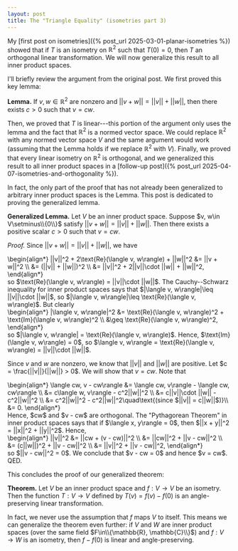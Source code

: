 ```yaml
---
layout: post
title: The "Triangle Equality" (isometries part 3)
---
```


My [first post on isometries]({% post_url 2025-03-01-planar-isometries %}) showed that if $T$ is an isometry on $\mathbb{R}^2$ such that $T(0) = 0$, then $T$ an orthogonal linear transformation. We will now generalize this result to all inner product spaces.

I'll briefly review the argument from the original post. We first proved this key lemma:

**Lemma.** If $v, w\in\mathbb{R}^2$ are nonzero and <span>$||v + w|| = ||v|| + ||w||$</span>, then there exists $c > 0$ such that $v = cw$.

Then, we proved that $T$ is linear---this portion of the argument only uses the lemma and the fact that $\mathbb{R}^2$ is a normed vector space. We could replace $\mathbb{R}^2$ with any normed vector space $V$ and the same argument would work (assuming that the Lemma holds if we replace $\mathbb{R}^2$ with $V$). Finally, we proved that every linear isometry on $\mathbb{R}^2$ is orthogonal, and we generalized this result to all inner product spaces in a [follow-up post]({% post_url 2025-04-07-isometries-and-orthogonality %}).

In fact, the only part of the proof that has not already been generalized to arbitrary inner product spaces is the Lemma. This post is dedicated to proving the generalized lemma.

**Generalized Lemma.** Let $V$ be an inner product space. Suppose $v, w\in V\setminus\\{0\\}$ satisfy <span>$||v + w|| = ||v|| + ||w||$</span>. Then there exists a positive scalar $c > 0$ such that $v = cw$.

_Proof._ Since <span>$||v + w|| = ||v|| + ||w||$</span>, we have
<div>
\begin{align*}
    ||v||^2 + 2\text{Re}(\langle v, w\rangle) + ||w||^2 &= ||v + w||^2 \\
    &= (||v|| + ||w||)^2 \\
    &= ||v||^2 + 2||v||\cdot ||w|| + ||w||^2,
\end{align*}
</div>
so $\text{Re}(\langle v, w\rangle) = ||v||\cdot ||w||$. The Cauchy--Schwarz inequality for inner product spaces says that $|\langle v, w\rangle|\leq ||v||\cdot ||w||$, so $|\langle v, w\rangle|\leq \text{Re}(\langle v, w\rangle)$. But clearly
<div>
\begin{align*}
    |\langle v, w\rangle|^2 &= \text{Re}(\langle v, w\rangle)^2 + \text{Im}(\langle v, w\rangle)^2 \\
    &\geq \text{Re}(\langle v, w\rangle)^2,
\end{align*}
</div>
so $|\langle v, w\rangle| = \text{Re}(\langle v, w\rangle)$. Hence, $\text{Im}(\langle v, w\rangle) = 0$, so $\langle v, w\rangle = \text{Re}(\langle v, w\rangle) = ||v||\cdot ||w||$.

Since $v$ and $w$ are nonzero, we know that $||v||$ and $||w||$ are positive. Let $c = \frac{||v||}{||w||} > 0$. We will show that $v = cw$. Note that
<div>
\begin{align*}
    \langle cw, v - cw\rangle &= \langle cw, v\rangle - \langle cw, cw\rangle \\
    &= c\langle w, v\rangle - c^2||w||^2 \\
    &= c||v||\cdot ||w|| - c^2||w||^2 \\
    &= c^2||w||^2 - c^2||w||^2\quad\text{(since $||v|| = c||w||$)}\\
    &= 0.
\end{align*}
</div>
Hence, $cw$ and $v - cw$ are orthogonal. The "Pythagorean Theorem" in inner product spaces says that if $\langle x, y\rangle = 0$, then $||x + y||^2 = ||x||^2 + ||y||^2$. Hence,
<div>
\begin{align*}
    ||v||^2 &= ||cw + (v - cw)||^2 \\
    &= ||cw||^2 + ||v - cw||^2 \\
    &= (c||w||)^2 + ||v - cw||^2 \\
    &= ||v||^2 + ||v - cw||^2,
\end{align*}
</div>
so $||v - cw||^2 = 0$. We conclude that $v - cw = 0$ and hence $v = cw$. QED.

This concludes the proof of our generalized theorem:

**Theorem.** Let $V$ be an inner product space and $f: V\to V$ be an isometry. Then the function $T: V\to V$ defined by $T(v) = f(v) - f(0)$ is an angle-preserving linear transformation.

In fact, we never use the assumption that $f$ maps $V$ to itself. This means we can generalize the theorem even further: if $V$ and $W$ are inner product spaces (over the same field $F\in\\{\mathbb{R}, \mathbb{C}\\}$) and $f: V\to W$ is an isometry, then $f-f(0)$ is linear and angle-preserving.
